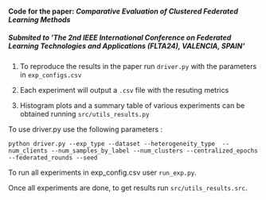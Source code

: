 #### Code for the paper: *Comparative Evaluation of Clustered Federated Learning Methods*

##### Submited to 'The 2nd IEEE International Conference on Federated Learning Technologies and Applications (FLTA24), VALENCIA, SPAIN' 

1. To reproduce the results in the paper run `driver.py` with the parameters in `exp_configs.csv`

2. Each experiment will output a `.csv` file with the resuting metrics

3. Histogram plots and a summary table of various experiments can be obtained running `src/utils_results.py`
  
To use driver.py use the following parameters : 

`python driver.py --exp_type --dataset --heterogeneity_type  --num_clients --num_samples_by_label --num_clusters --centralized_epochs --federated_rounds --seed ` 

To run all experiments in exp_config.csv user `run_exp.py`. 

Once all experiments are done, to get results run `src/utils_results.src`.


  
